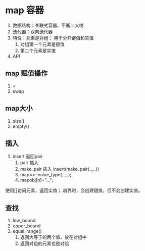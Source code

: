 # map 容器
1. 数据结构：关联式容器、平衡二叉树
2. 迭代器：双向迭代器
3. 特性：元素是对组； 用于分开键值和实值
    1. 对组第一个元素是键值
    2. 第二个元素是实值
4. API

## map 赋值操作
1. =
2. swap

## map大小
1. size()
2. empty()

## 插入
1. insert      返回pair
    1. pair 插入
    2. make_pair 插入    insert(make_pair(..,..))
    3. map<>::value_type(..,..);
    4. mapobj[n]="...";
    
使用[]访问元素，返回实值；
越界时，会创建键值，但不会创建实值。

## 查找
1. low_bound
2. upper_bound
3. equal_range()
    1. 返回大等于的两个值，放在对组中
    2. 返回对组的元素也是对组